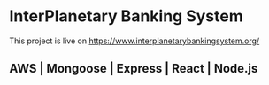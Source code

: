 # InterPlanetary Banking System

This project is live on https://www.interplanetarybankingsystem.org/

## AWS | Mongoose | Express | React | Node.js 
